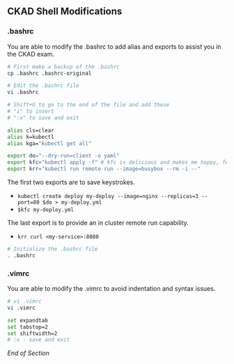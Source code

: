 ## CKAD Shell Modifications

### .bashrc

You are able to modify the .bashrc to add alias and exports to assist you in the CKAD exam.

```bash
# First make a backup of the .bashrc
cp .bashrc .bashrc-original
```

```bash
# Edit the .bashrc file
vi .bashrc
```

```bash
# Shift+G to go to the end of the file and add these
# "i" to insert
# ":x" to save and exit

alias cls=clear
alias k=kubectl
alias kga="kubectl get all"

export do="--dry-run=client -o yaml"
export kfc="kubectl apply -f" # kfc is delicious and makes me happy, feel free to change to kaf
export krr="kubectl run remote-run --image=busybox --rm -i --"
```

The first two exports are to save keystrokes.

- `kubectl create deploy my-deploy --image=nginx --replicas=3 --port=80 $do > my-deploy.yml`
- `$kfc my-deploy.yml`

The last export is to provide an in cluster remote run capability.

- `krr curl <my-service>:8080`

```bash
# Initialize the .bashrc file
. .bashrc
```

### .vimrc

You are able to modify the .vimrc to avoid indentation and syntax issues.

```bash
# vi .vimrc
vi .vimrc
```

```bash
set expandtab
set tabstop=2
set shiftwidth=2
# :x - save and exit
```

_End of Section_
